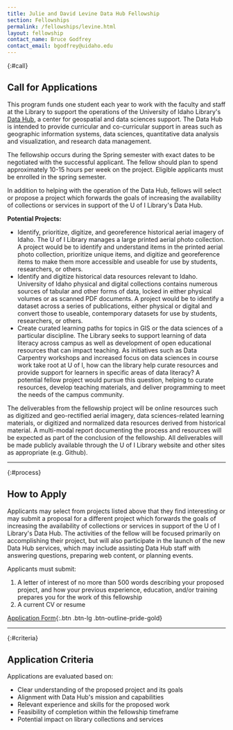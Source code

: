 ```yaml
---
title: Julie and David Levine Data Hub Fellowship
section: Fellowships
permalink: /fellowships/levine.html
layout: fellowship
contact_name: Bruce Godfrey
contact_email: bgodfrey@uidaho.edu
---
```


{:#call}
## Call for Applications

This program funds one student each year to work with the faculty and staff at the Library to support the operations of the University of Idaho Library's [Data Hub](/datahub/), a center for geospatial and data sciences support. The Data Hub is intended to provide curricular and co-curricular support in areas such as geographic information systems, data sciences, quantitative data analysis and visualization, and research data management.

The fellowship occurs during the Spring semester with exact dates to be negotiated with the successful applicant. The fellow should plan to spend approximately 10-15 hours per week on the project. Eligible applicants must be enrolled in the spring semester.

In addition to helping with the operation of the Data Hub, fellows will select or propose a project which forwards the goals of increasing the availability of collections or services in support of the U of I Library's Data Hub.

**Potential Projects:**

- Identify, prioritize, digitize, and georeference historical aerial imagery of Idaho. The U of I Library manages a large printed aerial photo collection. A project would be to identify and understand items in the printed aerial photo collection, prioritize unique items, and digitize and georeference items to make them more accessible and useable for use by students, researchers, or others.
- Identify and digitize historical data resources relevant to Idaho. University of Idaho physical and digital collections contains numerous sources of tabular and other forms of data, locked in either physical volumes or as scanned PDF documents.  A project would be to identify a dataset across a series of publications, either physical or digital and convert those to useable, contemporary datasets for use by students, researchers, or others.
- Create curated learning paths for topics in GIS or the data sciences of a particular discipline. The Library seeks to support learning of data literacy across campus as well as development of open educational resources that can impact teaching. As initiatives such as Data Carpentry workshops and increased focus on data sciences in course work take root at U of I, how can the library help curate resources and provide support for learners in specific areas of data literacy? A potential fellow project would pursue this question, helping to curate resources, develop teaching materials, and deliver programming to meet the needs of the campus community.

The deliverables from the fellowship project will be online resources such as digitized and geo-rectified aerial imagery, data sciences-related learning materials, or digitized and normalized data resources derived from historical material. A multi-modal report documenting the process and resources will be expected as part of the conclusion of the fellowship. All deliverables will be made publicly available through the U of I Library website and other sites as appropriate (e.g. Github).

---

{:#process}
## How to Apply

Applicants may select from projects listed above that they find interesting or may submit a proposal for a different project which forwards the goals of increasing the availability of collections or services in support of the U of I Library's Data Hub. The activities of the fellow will be focused primarily on accomplishing their project, but will also participate in the launch of the new Data Hub services, which may include assisting Data Hub staff with answering questions, preparing web content, or planning events.

Applicants must submit:

1. A letter of interest of no more than 500 words describing your proposed project, and how your previous experience, education, and/or training prepares you for the work of this fellowship
2. A current CV or resume

[Application Form](https://uidaho.co1.qualtrics.com/jfe/form/SV_3eKC1sBFN3PvFNc){:.btn .btn-lg .btn-outline-pride-gold}

---

{:#criteria}
## Application Criteria

Applications are evaluated based on:

- Clear understanding of the proposed project and its goals
- Alignment with Data Hub's mission and capabilities  
- Relevant experience and skills for the proposed work
- Feasibility of completion within the fellowship timeframe
- Potential impact on library collections and services
